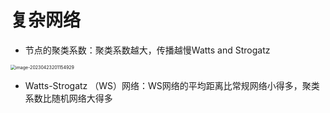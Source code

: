 # 复杂网络

- 节点的聚类系数：聚类系数越大，传播越慢Watts and Strogatz 

<img src="C:\Users\19234\AppData\Roaming\Typora\typora-user-images\image-20230423201154929.png" alt="image-20230423201154929" style="zoom: 50%;" />

- Watts-Strogatz （WS）网络：WS网络的平均距离比常规网络小得多，聚类系数比随机网络大得多

